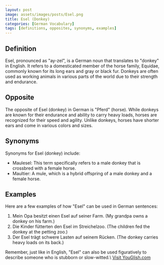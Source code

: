 ```yaml
---
layout: post
image: assets/images/posts/Esel.png
title: Esel (Donkey)
categories: [German Vocabulary]
tags: [definitions, opposites, synonyms, examples]
---
```


## Definition

Esel, pronounced as "ay-zel", is a German noun that translates to "donkey" in English. It refers to a domesticated member of the horse family, Equidae, commonly known for its long ears and gray or black fur. Donkeys are often used as working animals in various parts of the world due to their strength and endurance. 

## Opposite

The opposite of Esel (donkey) in German is "Pferd" (horse). While donkeys are known for their endurance and ability to carry heavy loads, horses are recognized for their speed and agility. Unlike donkeys, horses have shorter ears and come in various colors and sizes.

## Synonyms

Synonyms for Esel (donkey) include:

- Maulesel: This term specifically refers to a male donkey that is crossbred with a female horse.
- Maultier: A mule, which is a hybrid offspring of a male donkey and a female horse.

## Examples

Here are a few examples of how "Esel" can be used in German sentences:

1. Mein Opa besitzt einen Esel auf seiner Farm. (My grandpa owns a donkey on his farm.)
2. Die Kinder fütterten den Esel im Streichelzoo. (The children fed the donkey at the petting zoo.) 
3. Der Esel trägt schwere Lasten auf seinem Rücken. (The donkey carries heavy loads on its back.) 

Remember, just like in English, "Esel" can also be used figuratively to describe someone who is stubborn or slow-witted.\ <a id="yg-widget-0" class="youglish-widget" data-query="Esel" data-lang="german" data-components="8412" data-auto-start="0" data-bkg-color="theme_light" data-title="How%20to%20pronounce%20Esel%20in%20German"  rel="nofollow" href="https://youglish.com">Visit YouGlish.com</a><script async src="https://youglish.com/public/emb/widget.js" charset="utf-8"></script>